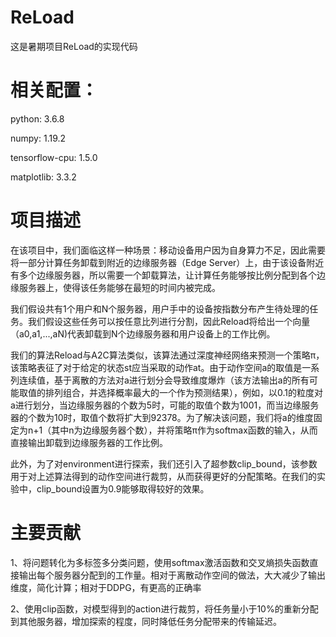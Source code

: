 # ReLoad
这是暑期项目ReLoad的实现代码

# 相关配置：
python: 3.6.8

numpy: 1.19.2

tensorflow-cpu: 1.5.0

matplotlib: 3.3.2

# 项目描述
在该项目中，我们面临这样一种场景：移动设备用户因为自身算力不足，因此需要将一部分计算任务卸载到附近的边缘服务器（Edge Server）上，由于该设备附近有多个边缘服务器，所以需要一个卸载算法，让计算任务能够按比例分配到各个边缘服务器上，使得该任务能够在最短的时间内被完成。

我们假设共有1个用户和N个服务器，用户手中的设备按指数分布产生待处理的任务。我们假设这些任务可以按任意比列进行分割，因此Reload将给出一个向量（a0,a1,...,aN)代表卸载到N个边缘服务器和用户设备上的工作比例。

我们的算法Reload与A2C算法类似，该算法通过深度神经网络来预测一个策略π，该策略表征了对于给定的状态st应当采取的动作at。由于动作空间a的取值是一系列连续值，基于离散的方法对a进行划分会导致维度爆炸（该方法输出a的所有可能取值的排列组合，并选择概率最大的一个作为预测结果），例如，以0.1的粒度对a进行划分，当边缘服务器的个数为5时，可能的取值个数为1001，而当边缘服务器的个数为10时，取值个数将扩大到92378。为了解决该问题，我们将a的维度固定为n+1（其中n为边缘服务器个数），并将策略π作为softmax函数的输入，从而直接输出卸载到边缘服务器的工作比例。

此外，为了对environment进行探索，我们还引入了超参数clip_bound，该参数用于对上述算法得到的动作空间进行裁剪，从而获得更好的分配策略。在我们的实验中，clip_bound设置为0.9能够取得较好的效果。

# 主要贡献
1、将问题转化为多标签多分类问题，使用softmax激活函数和交叉熵损失函数直接输出每个服务器分配到的工作量。相对于离散动作空间的做法，大大减少了输出维度，简化计算；相对于DDPG，有更高的正确率

2、使用clip函数，对模型得到的action进行裁剪，将任务量小于10%的重新分配到其他服务器，增加探索的程度，同时降低任务分配带来的传输延迟。
